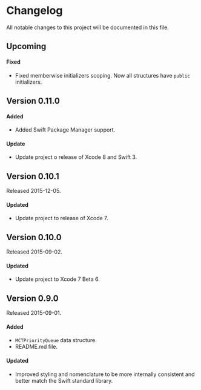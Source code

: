 # Changelog
All notable changes to this project will be documented in this file.

## Upcoming

#### Fixed
- Fixed memberwise initializers scoping. Now all structures have `public` initializers.

## Version 0.11.0

#### Added
- Added Swift Package Manager support.

#### Update
- Update project o release of Xcode 8 and Swift 3.

## Version 0.10.1
Released 2015-12-05.

#### Updated
- Update project to release of Xcode 7.

## Version 0.10.0
Released 2015-09-02.

#### Updated
- Update project to Xcode 7 Beta 6.

## Version 0.9.0
Released 2015-09-01.

#### Added
- `MCTPriorityQueue` data structure.
- README.md file.

#### Updated
- Improved styling and nomenclature to be more internally consistent and better match the Swift standard library.
